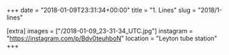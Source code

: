 +++
date = "2018-01-09T23:31:34+00:00"
title = "1. Lines"
slug = "2018/1-lines"

[extra]
images = ["/2018-01-09_23-31-34_UTC.jpg"]
instagram = "https://instagram.com/p/Bdv0teuhboN"
location = "Leyton tube station"
+++
